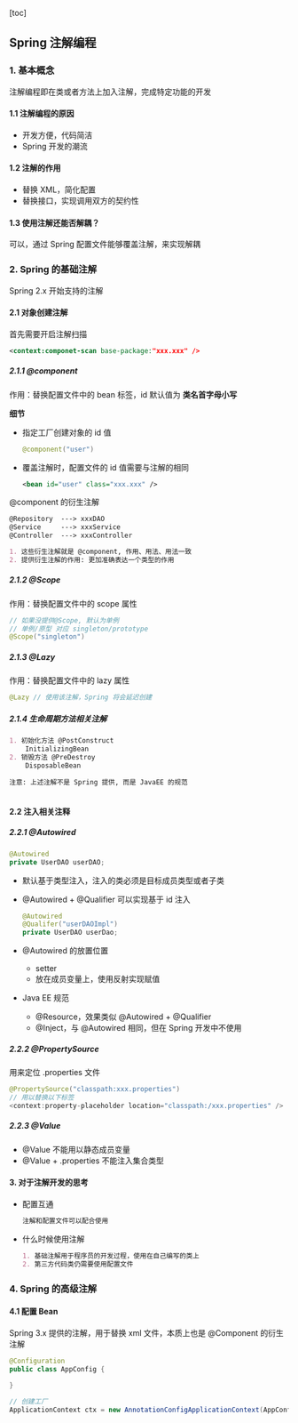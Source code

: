 [toc]

## Spring 注解编程

### 1. 基本概念

注解编程即在类或者方法上加入注解，完成特定功能的开发

#### 1.1 注解编程的原因

- 开发方便，代码简洁
- Spring 开发的潮流

#### 1.2 注解的作用

- 替换 XML，简化配置
- 替换接口，实现调用双方的契约性

#### 1.3 使用注解还能否解耦？

可以，通过 Spring 配置文件能够覆盖注解，来实现解耦



### 2.  Spring 的基础注解

Spring 2.x 开始支持的注解

#### 2.1 对象创建注解

首先需要开启注解扫描

``` xml
<context:componet-scan base-package:"xxx.xxx" />
```

##### 2.1.1 @component

作用：替换配置文件中的 bean 标签，id 默认值为 **类名首字母小写**

**细节**

- 指定工厂创建对象的 id 值

  ``` java
  @component("user")
  ```

- 覆盖注解时，配置文件的 id 值需要与注解的相同

  ``` xml
  <bean id="user" class="xxx.xxx" />
  ```

@component 的衍生注解

``` markdown
@Repository  ---> xxxDAO
@Service     ---> xxxService
@Controller  ---> xxxController

1. 这些衍生注解就是 @component, 作用、用法、用法一致
2. 提供衍生注解的作用: 更加准确表达一个类型的作用
```

##### 2.1.2 @Scope

作用：替换配置文件中的 scope 属性

``` java
// 如果没提供@Scope, 默认为单例
// 单例/原型 对应 singleton/prototype
@Scope("singleton")
```

##### 2.1.3 @Lazy

作用：替换配置文件中的 lazy 属性

``` java
@Lazy // 使用该注解，Spring 将会延迟创建
```

##### 2.1.4 生命周期方法相关注解

```markdown
1. 初始化方法 @PostConstruct
	InitializingBean
2. 销毁方法 @PreDestroy
	DisposableBean
	
注意: 上述注解不是 Spring 提供, 而是 JavaEE 的规范
	
```



#### 2.2 注入相关注释

##### 2.2.1 @Autowired

``` java
@Autowired
private UserDAO userDAO;
```

- 默认基于类型注入，注入的类必须是目标成员类型或者子类

- @Autowired + @Qualifier 可以实现基于 id 注入

  ``` java
  @Autowired
  @Qualifer("userDAOImpl")
  private UserDAO userDao;
  ```

- @Autowired 的放置位置

  - setter
  - 放在成员变量上，使用反射实现赋值

- Java EE 规范

  - @Resource，效果类似 @Autowired + @Qualifier
  - @Inject，与 @Autowired 相同，但在 Spring 开发中不使用

##### 2.2.2 @PropertySource

用来定位 .properties 文件

``` java
@PropertySource("classpath:xxx.properties")
// 用以替换以下标签
<context:property-placeholder location="classpath:/xxx.properties" />
```

##### 2.2.3 @Value

- @Value 不能用以静态成员变量
- @Value + .properties 不能注入集合类型



#### 3. 对于注解开发的思考

- 配置互通

  ```markdown
  注解和配置文件可以配合使用
  ```

- 什么时候使用注解

  ``` markdown
  1. 基础注解用于程序员的开发过程，使用在自己编写的类上
  2. 第三方代码类仍需要使用配置文件
  ```

### 4. Spring 的高级注解

#### 4.1 配置 Bean

Spring 3.x 提供的注解，用于替换 xml 文件，本质上也是 @Component 的衍生注解

``` java
@Configuration
public class AppConfig {
    
}
```

``` java
// 创建工厂
ApplicationContext ctx = new AnnotationConfigApplicationContext(AppConfig.class);
```





